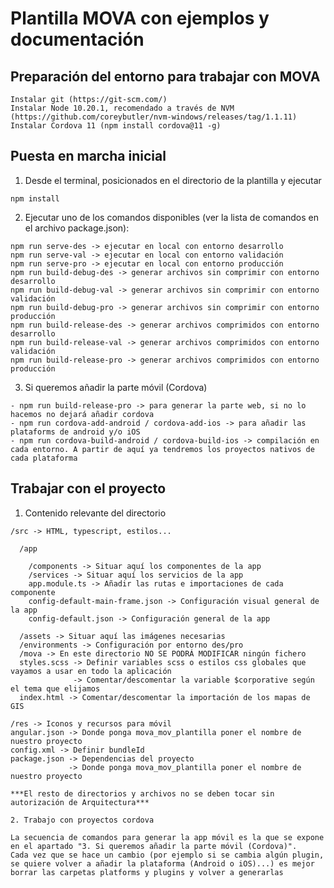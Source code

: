 # Plantilla MOVA con ejemplos y documentación

## Preparación del entorno para trabajar con MOVA

    Instalar git (https://git-scm.com/)
    Instalar Node 10.20.1, recomendado a través de NVM (https://github.com/coreybutler/nvm-windows/releases/tag/1.1.11)
    Instalar Cordova 11 (npm install cordova@11 -g)

## Puesta en marcha inicial

  1. Desde el terminal, posicionados en el directorio de la plantilla y ejecutar

    npm install

  2. Ejecutar uno de los comandos disponibles (ver la lista de comandos en el archivo package.json):

    npm run serve-des -> ejecutar en local con entorno desarrollo
    npm run serve-val -> ejecutar en local con entorno validación
    npm run serve-pro -> ejecutar en local con entorno producción
    npm run build-debug-des -> generar archivos sin comprimir con entorno desarrollo
    npm run build-debug-val -> generar archivos sin comprimir con entorno validación
    npm run build-debug-pro -> generar archivos sin comprimir con entorno producción
    npm run build-release-des -> generar archivos comprimidos con entorno desarrollo
    npm run build-release-val -> generar archivos comprimidos con entorno validación
    npm run build-release-pro -> generar archivos comprimidos con entorno producción

  3. Si queremos añadir la parte móvil (Cordova)

    - npm run build-release-pro -> para generar la parte web, si no lo hacemos no dejará añadir cordova
    - npm run cordova-add-android / cordova-add-ios -> para añadir las plataforms de android y/o iOS
    - npm run cordova-build-android / cordova-build-ios -> compilación en cada entorno. A partir de aquí ya tendremos los proyectos nativos de cada plataforma

## Trabajar con el proyecto

  1. Contenido relevante del directorio

    /src -> HTML, typescript, estilos...

      /app          

        /components -> Situar aquí los componentes de la app
        /services -> Situar aquí los servicios de la app
        app.module.ts -> Añadir las rutas e importaciones de cada componente
        config-default-main-frame.json -> Configuración visual general de la app
        config-default.json -> Configuración general de la app

      /assets -> Situar aquí las imágenes necesarias
      /environments -> Configuración por entorno des/pro
      /mova -> En este directorio NO SE PODRÁ MODIFICAR ningún fichero
      styles.scss -> Definir variables scss o estilos css globales que vayamos a usar en todo la aplicación
                  -> Comentar/descomentar la variable $corporative según el tema que elijamos
      index.html -> Comentar/descomentar la importación de los mapas de GIS

    /res -> Iconos y recursos para móvil
    angular.json -> Donde ponga mova_mov_plantilla poner el nombre de nuestro proyecto
    config.xml -> Definir bundleId
    package.json -> Dependencias del proyecto
                 -> Donde ponga mova_mov_plantilla poner el nombre de nuestro proyecto

    ***El resto de directorios y archivos no se deben tocar sin autorización de Arquitectura***

    2. Trabajo con proyectos cordova

    La secuencia de comandos para generar la app móvil es la que se expone en el apartado "3. Si queremos añadir la parte móvil (Cordova)".
    Cada vez que se hace un cambio (por ejemplo si se cambia algún plugin, se quiere volver a añadir la plataforma (Android o iOS)...) es mejor
    borrar las carpetas platforms y plugins y volver a generarlas
